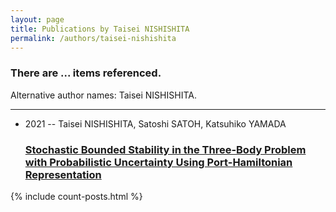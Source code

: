 ```yaml
---
layout: page
title: Publications by Taisei NISHISHITA
permalink: /authors/taisei-nishishita
---
```


<h3 id="number-posts">There are ... items referenced.</h3>
<p id='info-authors'>Alternative author names: Taisei NISHISHITA.</p>
<hr />
<ul class="post-list">
<li><span class='post-meta'>2021 -- Taisei NISHISHITA, Satoshi SATOH, Katsuhiko YAMADA</span><h3><a class='post-link' href="{{ site.baseurl }}/stochastic-bounded-stability-in-the-three-body-problem-with-probabilistic-uncertainty-using-port-hamiltonian-representation">Stochastic Bounded Stability in the Three-Body Problem with Probabilistic Uncertainty Using Port-Hamiltonian Representation</a></h3></li>

</ul>
{% include count-posts.html %}

